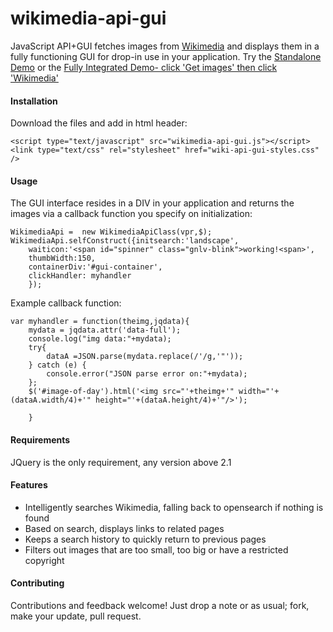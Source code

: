 # wikimedia-api-gui
JavaScript API+GUI fetches images from [Wikimedia](https://commons.wikimedia.org/wiki/Main_Page) and displays them in a fully functioning GUI for drop-in use in your application. Try the  [Standalone Demo](https://www.genolve.com/js/wikimedia-api/index.htm) or the [Fully Integrated Demo- click 'Get images' then click 'Wikimedia'](https://www.genolve.com/svg/en/alldesigns.php?cardtype=quotes&subtype=popular&mediatype=picture)

#### Installation
Download the files and add in html header:

```
<script type="text/javascript" src="wikimedia-api-gui.js"></script>
<link type="text/css" rel="stylesheet" href="wiki-api-gui-styles.css" />
```




#### Usage
The GUI interface resides in a DIV in your application and returns the images via a callback function you specify on initialization:


	WikimediaApi =  new WikimediaApiClass(vpr,$);
	WikimediaApi.selfConstruct({initsearch:'landscape',
	    waiticon:'<span id="spinner" class="gnlv-blink">working!<span>',
	    thumbWidth:150,
	    containerDiv:'#gui-container',
	    clickHandler: myhandler
	    });

Example callback function:

```
var myhandler = function(theimg,jqdata){
    mydata = jqdata.attr('data-full');
    console.log("img data:"+mydata);
    try{
    	dataA =JSON.parse(mydata.replace(/'/g,'"'));
    } catch (e) {  
    	console.error("JSON parse error on:"+mydata);
    };
    $('#image-of-day').html('<img src="'+theimg+'" width="'+(dataA.width/4)+'" height="'+(dataA.height/4)+'"/>');

    }
```



#### Requirements

JQuery is the only requirement, any version above 2.1

#### Features
* Intelligently searches Wikimedia, falling back to opensearch if nothing is found
* Based on search, displays links to related pages
* Keeps a search history to quickly return to previous pages
* Filters out images that are too small, too big or have a restricted copyright



#### Contributing
Contributions and feedback welcome! Just drop a note or as usual; fork, make your update, pull request.

